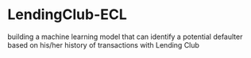 # LendingClub-ECL
building a machine learning model that can identify a potential defaulter based on his/her history of transactions with Lending Club
